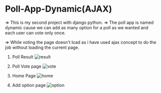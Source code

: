 # Poll-App-Dynamic(AJAX)
=> This is my second project with django python. 
=> The poll app is named dynamic cause we can add as many option for a poll as we wanted and each user can vote only once.

=> While voting the page doesn't load as i have used ajax concept to do the job without loading the current page.



1) Poll Result 
![result](https://user-images.githubusercontent.com/47033786/121837045-68f67180-ccf4-11eb-8760-302232051e4f.png)


2) Poll Vote page
![vote](https://user-images.githubusercontent.com/47033786/121837060-73b10680-ccf4-11eb-8154-e53947fea4a9.png)

3) Home Page
![home](https://user-images.githubusercontent.com/47033786/121837054-701d7f80-ccf4-11eb-9830-7a6570d7aa2b.png)


4) Add option page
![option](https://user-images.githubusercontent.com/47033786/121837068-7a3f7e00-ccf4-11eb-8406-cc12218adf10.png)
